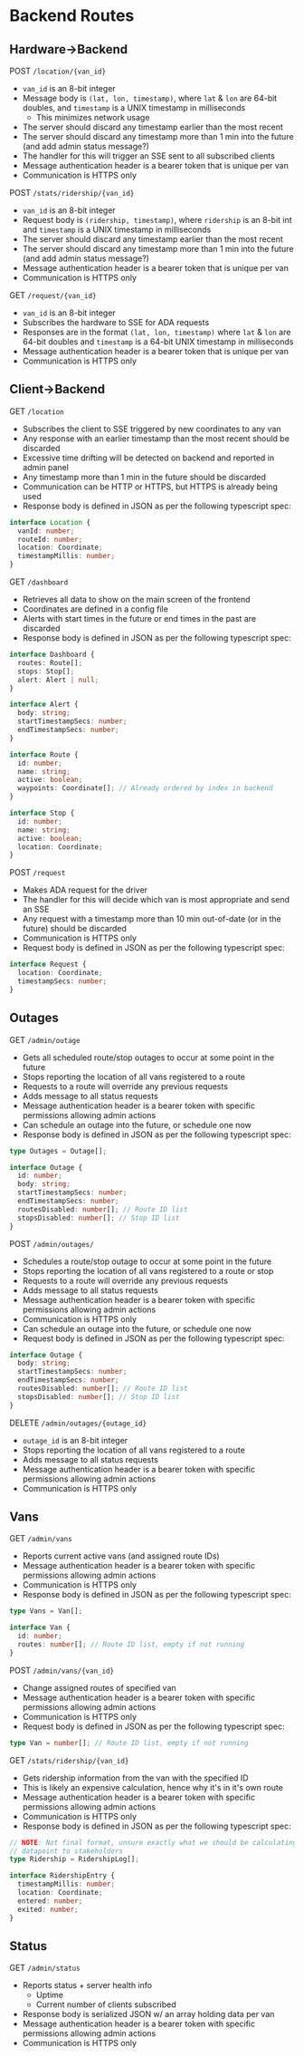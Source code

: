 # Backend Routes

## Hardware->Backend

POST `/location/{van_id}`

- `van_id` is an 8-bit integer
- Message body is `(lat, lon, timestamp)`, where `lat` & `lon` are 64-bit doubles,
  and `timestamp` is a UNIX timestamp in milliseconds
  - This minimizes network usage
- The server should discard any timestamp earlier than the most recent
- The server should discard any timestamp more than 1 min into the future
  (and add admin status message?)
- The handler for this will trigger an SSE sent to all subscribed clients
- Message authentication header is a bearer token that is unique per van
- Communication is HTTPS only

POST `/stats/ridership/{van_id}`

- `van_id` is an 8-bit integer
- Request body is `(ridership, timestamp)`, where `ridership` is an 8-bit int
  and `timestamp` is a UNIX timestamp in milliseconds
- The server should discard any timestamp earlier than the most recent
- The server should discard any timestamp more than 1 min into the future
  (and add admin status message?)
- Message authentication header is a bearer token that is unique per van
- Communication is HTTPS only

GET `/request/{van_id}`

- `van_id` is an 8-bit integer
- Subscribes the hardware to SSE for ADA requests
- Responses are in the format `(lat, lon, timestamp)` where `lat` & `lon` are
  64-bit doubles and `timestamp` is a 64-bit UNIX timestamp in milliseconds
- Message authentication header is a bearer token that is unique per van
- Communication is HTTPS only

## Client->Backend

GET `/location`

- Subscribes the client to SSE triggered by new coordinates to any van
- Any response with an earlier timestamp than the most recent should be discarded
- Excessive time drifting will be detected on backend and reported in admin panel
- Any timestamp more than 1 min in the future should be discarded
- Communication can be HTTP or HTTPS, but HTTPS is already being used
- Response body is defined in JSON as per the following typescript spec:

```typescript
interface Location {
  vanId: number;
  routeId: number;
  location: Coordinate;
  timestampMillis: number;
}
```

GET `/dashboard`

- Retrieves all data to show on the main screen of the frontend
- Coordinates are defined in a config file
- Alerts with start times in the future or end times in the past are discarded
- Response body is defined in JSON as per the following typescript spec:

```typescript
interface Dashboard {
  routes: Route[];
  stops: Stop[];
  alert: Alert | null;
}

interface Alert {
  body: string;
  startTimestampSecs: number;
  endTimestampSecs: number;
}

interface Route {
  id: number;
  name: string;
  active: boolean;
  waypoints: Coordinate[]; // Already ordered by index in backend
}

interface Stop {
  id: number;
  name: string;
  active: boolean;
  location: Coordinate;
}
```

POST `/request`

- Makes ADA request for the driver
- The handler for this will decide which van is most appropriate and send an SSE
- Any request with a timestamp more than 10 min out-of-date (or in the future)
  should be discarded
- Communication is HTTPS only
- Request body is defined in JSON as per the following typescript spec:

```typescript
interface Request {
  location: Coordinate;
  timestampSecs: number;
}
```

## Outages

GET `/admin/outage`

- Gets all scheduled route/stop outages to occur at some point in the future
- Stops reporting the location of all vans registered to a route
- Requests to a route will override any previous requests
- Adds message to all status requests
- Message authentication header is a bearer token with specific permissions
  allowing admin actions
- Can schedule an outage into the future, or schedule one now
- Response body is defined in JSON as per the following typescript spec:

```typescript
type Outages = Outage[];

interface Outage {
  id: number;
  body: string;
  startTimestampSecs: number;
  endTimestampSecs: number;
  routesDisabled: number[]; // Route ID list
  stopsDisabled: number[]; // Stop ID list
}
```

POST `/admin/outages/`

- Schedules a route/stop outage to occur at some point in the future
- Stops reporting the location of all vans registered to a route or stop
- Requests to a route will override any previous requests
- Adds message to all status requests
- Message authentication header is a bearer token with specific permissions
  allowing admin actions
- Communication is HTTPS only
- Can schedule an outage into the future, or schedule one now
- Request body is defined in JSON as per the following typescript spec:

```typescript
interface Outage {
  body: string;
  startTimestampSecs: number;
  endTimestampSecs: number;
  routesDisabled: number[]; // Route ID list
  stopsDisabled: number[]; // Stop ID list
}
```

DELETE `/admin/outages/{outage_id}`

- `outage_id` is an 8-bit integer
- Stops reporting the location of all vans registered to a route
- Adds message to all status requests
- Message authentication header is a bearer token with specific permissions
  allowing admin actions
- Communication is HTTPS only

## Vans

GET `/admin/vans`

- Reports current active vans (and assigned route IDs)
- Message authentication header is a bearer token with specific permissions
  allowing admin actions
- Communication is HTTPS only
- Response body is defined in JSON as per the following typescript spec:

```typescript
type Vans = Van[];

interface Van {
  id: number;
  routes: number[]; // Route ID list, empty if not running
}
```

POST `/admin/vans/{van_id}`

- Change assigned routes of specified van
- Message authentication header is a bearer token with specific permissions
  allowing admin actions
- Communication is HTTPS only
- Request body is defined in JSON as per the following typescript spec:

```typescript
type Van = number[]; // Route ID list, empty if not running
```

GET `/stats/ridership/{van_id}`

- Gets ridership information from the van with the specified ID
- This is likely an expensive calculation, hence why it's in it's own route
- Message authentication header is a bearer token with specific permissions
  allowing admin actions
- Communication is HTTPS only
- Response body is defined in JSON as per the following typescript spec:

```typescript
// NOTE: Not final format, unsure exactly what we should be calculating or whether we want to directly provide each
// datapoint to stakeholders
type Ridership = RidershipLog[];

interface RidershipEntry {
  timestampMillis: number;
  location: Coordinate;
  entered: number;
  exited: number;
}
```

## Status

GET `/admin/status`

- Reports status + server health info
  - Uptime
  - Current number of clients subscribed
- Response body is serialized JSON w/ an array holding data per van
- Message authentication header is a bearer token with specific permissions
  allowing admin actions
- Communication is HTTPS only
